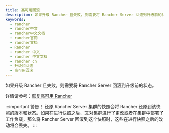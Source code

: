```yaml
---
title: 高可用回滚
description: 如果升级 Rancher 且失败，则需要将 Rancher Server 回滚到升级前的状态。
keywords:
  - rancher
  - rancher中文
  - rancher中文文档
  - rancher官网
  - rancher文档
  - Rancher
  - rancher 中文
  - rancher 中文文档
  - rancher cn
  - 升级和回滚
  - 高可用回滚
---
```


如果升级 Rancher 且失败，则需要将 Rancher Server 回滚到升级前的状态。

详情请参考：[恢复高可用 Rancher](/docs/rancher2.5/backups/2.0-2.4/restorations/ha-restoration/_index)

:::important 警告！
还原 Rancher Server 集群的快照会将 Rancher 还原到该快照的版本和状态。如果在进行快照之后，又对集群进行了更改或者在集群中部署了工作负载，那么将 Rancher Server 回滚到这个快照时，这些在进行快照之后的改动将会丢失。
:::
